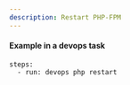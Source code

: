 ```yaml
---
description: Restart PHP-FPM
---
```


#### Example in a devops task

    steps:
      - run: devops php restart


